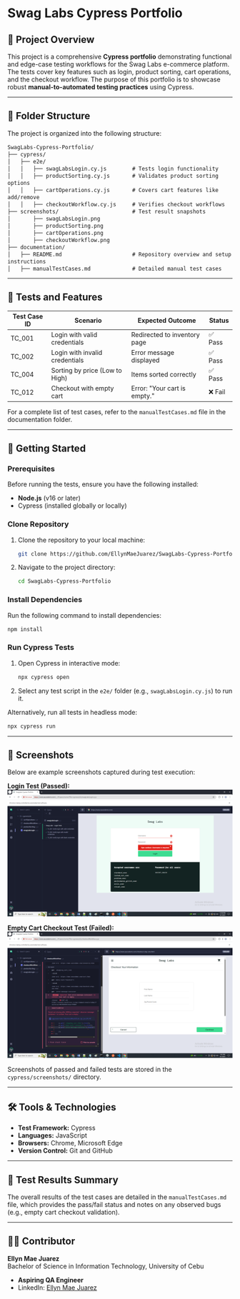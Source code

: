 # Swag Labs Cypress Portfolio

## 📜 Project Overview
This project is a comprehensive **Cypress portfolio** demonstrating functional and edge-case testing workflows for the Swag Labs e-commerce platform. The tests cover key features such as login, product sorting, cart operations, and the checkout workflow. The purpose of this portfolio is to showcase robust **manual-to-automated testing practices** using Cypress.

---

## 📁 Folder Structure

The project is organized into the following structure:

```plaintext
SwagLabs-Cypress-Portfolio/
├── cypress/
│   ├── e2e/
│   │   ├── swagLabsLogin.cy.js        # Tests login functionality
│   │   ├── productSorting.cy.js       # Validates product sorting options
│   │   ├── cartOperations.cy.js       # Covers cart features like add/remove
│   │   ├── checkoutWorkflow.cy.js     # Verifies checkout workflows
├── screenshots/                       # Test result snapshots
│       ├── swagLabsLogin.png
│       ├── productSorting.png
│       ├── cartOperations.png
│       ├── checkoutWorkflow.png
├── documentation/
│   ├── README.md                      # Repository overview and setup instructions
│   ├── manualTestCases.md             # Detailed manual test cases
```

---

## 🧪 Tests and Features

| **Test Case ID** | **Scenario**                             | **Expected Outcome**                               | **Status**   |
|------------------|------------------------------------------|---------------------------------------------------|--------------|
| TC_001           | Login with valid credentials            | Redirected to inventory page                     | ✅ Pass      |
| TC_002           | Login with invalid credentials          | Error message displayed                          | ✅ Pass      |
| TC_004           | Sorting by price (Low to High)          | Items sorted correctly                           | ✅ Pass      |
| TC_012           | Checkout with empty cart                | Error: "Your cart is empty."                     | ❌ Fail      |

For a complete list of test cases, refer to the `manualTestCases.md` file in the documentation folder.

---

## 🚀 Getting Started

### **Prerequisites**
Before running the tests, ensure you have the following installed:
- **Node.js** (v16 or later)
- Cypress (installed globally or locally)

### **Clone Repository**
1. Clone the repository to your local machine:
   ```bash
   git clone https://github.com/EllynMaeJuarez/SwagLabs-Cypress-Portfolio.git
   ```

2. Navigate to the project directory:
   ```bash
   cd SwagLabs-Cypress-Portfolio
   ```

### **Install Dependencies**
Run the following command to install dependencies:
```bash
npm install
```

### **Run Cypress Tests**
1. Open Cypress in interactive mode:
   ```bash
   npx cypress open
   ```
2. Select any test script in the `e2e/` folder (e.g., `swagLabsLogin.cy.js`) to run it.

Alternatively, run all tests in headless mode:
```bash
npx cypress run
```

---

## 📸 Screenshots

Below are example screenshots captured during test execution:

**Login Test (Passed):**  
![LoginTest_Passed](screenshots/swagLabsLogin.png)

**Empty Cart Checkout Test (Failed):**  
![Empty_Cart_CheckoutTest_Failed](screenshots/checkoutWorkflow.png)

Screenshots of passed and failed tests are stored in the `cypress/screenshots/` directory.

---

## 🛠 Tools & Technologies
- **Test Framework:** Cypress
- **Languages:** JavaScript
- **Browsers:** Chrome, Microsoft Edge
- **Version Control:** Git and GitHub

---

## 📄 Test Results Summary
The overall results of the test cases are detailed in the `manualTestCases.md` file, which provides the pass/fail status and notes on any observed bugs (e.g., empty cart checkout validation).

---

## 🙋‍♀️ Contributor
**Ellyn Mae Juarez**  
Bachelor of Science in Information Technology, University of Cebu  
- **Aspiring QA Engineer**
- LinkedIn: [Ellyn Mae Juarez](https://www.linkedin.com/in/ellynmaejuarez)
